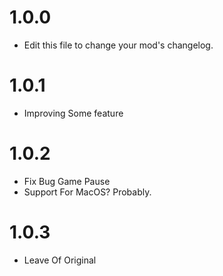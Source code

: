 # 1.0.0
- Edit this file to change your mod's changelog.
# 1.0.1
- Improving Some feature
# 1.0.2 
- Fix Bug Game Pause
- Support For MacOS? Probably.
# 1.0.3
- Leave Of Original 